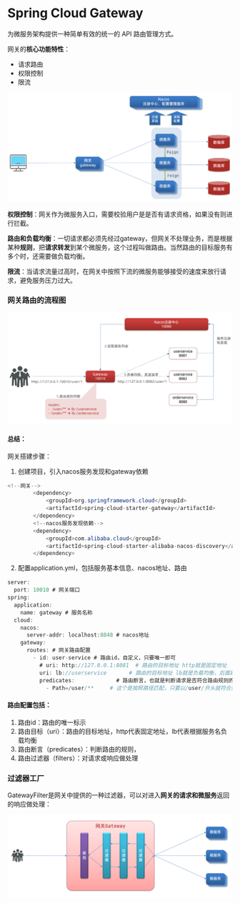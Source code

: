 # Spring Cloud Gateway 
为微服务架构提供一种简单有效的统一的 API 路由管理方式。

网关的**核心功能特性**：
- 请求路由
- 权限控制
- 限流

![image-20210714210131152.png](./assets/gateway-20230611-1686467321183.png)

**权限控制**：网关作为微服务入口，需要校验用户是是否有请求资格，如果没有则进行拦截。

**路由和负载均衡**：一切请求都必须先经过gateway，但网关不处理业务，而是根据某种**规则**，把**请求转发**到某个微服务，这个过程叫做路由。当然路由的目标服务有多个时，还需要做负载均衡。

**限流**：当请求流量过高时，在网关中按照下流的微服务能够接受的速度来放行请求，避免服务压力过大。

### 网关路由的流程图
![image-20210714211742956.png](./assets/gateway-20230611-1686467986566.png)


#### 总结：
网关搭建步骤：
1. 创建项目，引入nacos服务发现和gateway依赖
```java
<!--网关-->
        <dependency>
            <groupId>org.springframework.cloud</groupId>
            <artifactId>spring-cloud-starter-gateway</artifactId>
        </dependency>
        <!--nacos服务发现依赖-->
        <dependency>
            <groupId>com.alibaba.cloud</groupId>
            <artifactId>spring-cloud-starter-alibaba-nacos-discovery</artifactId>
        </dependency>
```
2. 配置application.yml，包括服务基本信息、nacos地址、路由
```java
server:
  port: 10010 # 网关端口
spring:
  application:
    name: gateway # 服务名称
  cloud:
    nacos:
      server-addr: localhost:8848 # nacos地址
    gateway:
      routes: # 网关路由配置
        - id: user-service # 路由id，自定义，只要唯一即可
          # uri: http://127.0.0.1:8081  # 路由的目标地址 http就是固定地址
          uri: lb://userservice       # 路由的目标地址 lb就是负载均衡，后面跟服务名称
          predicates:             # 路由断言，也就是判断请求是否符合路由规则的条件
            - Path=/user/**     # 这个是按照路径匹配，只要以/user/开头就符合要求
```

#### 路由配置包括： 
1. 路由id：路由的唯一标示
2. 路由目标（uri）：路由的目标地址，http代表固定地址，lb代表根据服务名负载均衡
3. 路由断言（predicates）：判断路由的规则，
4. 路由过滤器（filters）：对请求或响应做处理

### 过滤器工厂
GatewayFilter是网关中提供的一种过滤器，可以对进入**网关的请求和微服务**返回的响应做处理：

![image-20210714212312871.png](./assets/gateway-20230611-1686468222197.png)
